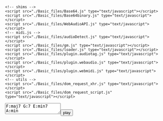 <!DOCTYPE html>
<html><head><meta http-equiv="Content-Type" content="text/html; charset=UTF-8">

    <!-- shims -->
    <script src="./Basic_files/Base64.js" type="text/javascript"></script>
    <script src="./Basic_files/Base64binary.js" type="text/javascript"></script>
    <script src="./Basic_files/WebAudioAPI.js" type="text/javascript"></script>
    <!-- midi.js -->
    <script src="./Basic_files/audioDetect.js" type="text/javascript"></script>
    <script src="./Basic_files/gm.js" type="text/javascript"></script>
    <script src="./Basic_files/loader.js" type="text/javascript"></script>
    <script src="./Basic_files/plugin.audiotag.js" type="text/javascript"></script>
    <script src="./Basic_files/plugin.webaudio.js" type="text/javascript"></script>
    <script src="./Basic_files/plugin.webmidi.js" type="text/javascript"></script>
    <!-- utils -->
    <script src="./Basic_files/dom_request_xhr.js" type="text/javascript"></script>
    <script src="./Basic_files/dom_request_script.js" type="text/javascript"></script>
</head>
<body>
<script>

var base = 60;

var key =  ["C","C#","D","D#","E","F","F#","G","G#","A","A#","B"];

var chordname={"maj":"100010010000",
"min":"100100010000",
"dim":"100100100000",
"aug":"100010001000",
"maj7":"100010010001",
"min7":"100100010010",
"7":"100010010010",
"dim7":"100100100100",
"hdim7":"100100100010",
"minmaj7":"100100010001",
"6":"100010010100",
"min6":"100100010100",
"9":"101010010010",
"maj9":"101010010001",
"min9":"101100010010",
"sus2":"101000010000",
"sus4":"100001010000",
"7(b9)":"110010010010",
"7(#9)":"100110010010",
"7(#11)":"100010110010",
"7(b13)":"100010011010",
"7sus4":"100001010010",
"aug7":"100010001010",
"maj7(#11)":"100010110001",
"7(#5)":"100010001010",
"min(#5)":"100100001000",
"7(b5)":"100010100010"};

function getNote(_chordname){
    j=0;
    note=[];
    for(i=0;i<12;i++){
        j = chordname[_chordname].indexOf("1",j);
        if(j == -1){break;}
        note[note.length]=j;
        j=j+1;
    }
    return note;
};

function getMIDI(chord){
    c=chord.split(":");
    _key=c[0];
    _chordname="maj";
    if(c.length==2){
        _chordname=c[1];
    }

    root = base + key.indexOf(_key);
    note= getNote(_chordname);
    midi=[];
    for(i=0;i<note.length;i++){
        midi[i]=root+note[i];
    }
    return midi;
};

function playMIDI(midi){
    MIDI.loadPlugin({
        soundfontUrl: "./soundfont/",
        instrument: "acoustic_grand_piano",
        onprogress: function(state, progress) {
            console.log(state, progress);
        },
        onsuccess: function() {
            var delay = 0; // play one note every quarter second
            var velocity = 127; // how hard the note hits
            // play the note
            MIDI.setVolume(0, 127);
            for(i=0;i<midi.length;i++){
                for(j=0;j<midi[i].length;j++){
                    MIDI.noteOn(0, midi[i][j], velocity, delay);
                    MIDI.noteOff(0, midi[i][j], delay + 0.75);                
                }
                delay = delay +1;
            }
        }
    });
    return "";
};

function playChords(chords){
    _chords=chords.split(/\r\n|\r|\n| |,/);//改行コードもしくは空白もしくはカンマ
    console.log(_chords);
    //_chords = chords.split(" ");
    _midi = []
    for(_c in _chords){
        if(_chords[_c].length==0){continue;}
        _midi[_midi.length]=getMIDI(_chords[_c]);
    }
    playMIDI(_midi);
}

</script>

<textarea id = "chordarea">F:maj7 G:7 E:min7 A:min</textarea><button onclick='playChords(document.getElementById("chordarea").value)' value="play">play</button>
</body></html>
